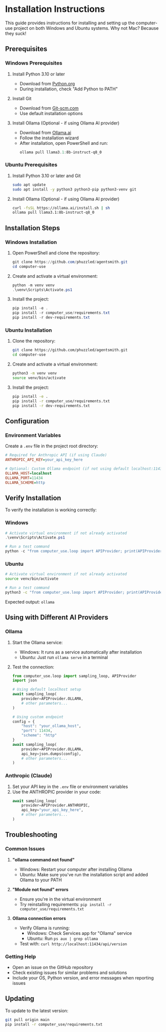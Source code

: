 # Installation Instructions

This guide provides instructions for installing and setting up the computer-use project on both Windows and Ubuntu systems. Why not Mac? Because they suck!

## Prerequisites

### Windows Prerequisites
1. Install Python 3.10 or later
   - Download from [Python.org](https://www.python.org/downloads/)
   - During installation, check "Add Python to PATH"

2. Install Git
   - Download from [Git-scm.com](https://git-scm.com/download/windows)
   - Use default installation options

3. Install Ollama (Optional - if using Ollama AI provider)
   - Download from [Ollama.ai](https://ollama.ai/download)
   - Follow the installation wizard
   - After installation, open PowerShell and run:
     ```powershell
     ollama pull llama3.1:8b-instruct-q8_0
     ```

### Ubuntu Prerequisites
1. Install Python 3.10 or later and Git
   ```bash
   sudo apt update
   sudo apt install -y python3 python3-pip python3-venv git
   ```

2. Install Ollama (Optional - if using Ollama AI provider)
   ```bash
   curl -fsSL https://ollama.ai/install.sh | sh
   ollama pull llama3.1:8b-instruct-q8_0
   ```

## Installation Steps

### Windows Installation
1. Open PowerShell and clone the repository:
   ```powershell
   git clone https://github.com/phuzzled/agentsmith.git
   cd computer-use
   ```

2. Create and activate a virtual environment:
   ```powershell
   python -m venv venv
   .\venv\Scripts\Activate.ps1
   ```

3. Install the project:
   ```powershell
   pip install -e .
   pip install -r computer_use/requirements.txt
   pip install -r dev-requirements.txt
   ```

### Ubuntu Installation
1. Clone the repository:
   ```bash
   git clone https://github.com/phuzzled/agentsmith.git
   cd computer-use
   ```

2. Create and activate a virtual environment:
   ```bash
   python3 -m venv venv
   source venv/bin/activate
   ```

3. Install the project:
   ```bash
   pip install -e .
   pip install -r computer_use/requirements.txt
   pip install -r dev-requirements.txt
   ```

## Configuration

### Environment Variables
Create a `.env` file in the project root directory:

```ini
# Required for Anthropic API (if using Claude)
ANTHROPIC_API_KEY=your_api_key_here

# Optional: Custom Ollama endpoint (if not using default localhost:11434)
OLLAMA_HOST=localhost
OLLAMA_PORT=11434
OLLAMA_SCHEME=http
```

## Verify Installation

To verify the installation is working correctly:

### Windows
```powershell
# Activate virtual environment if not already activated
.\venv\Scripts\Activate.ps1

# Run a test command
python -c "from computer_use.loop import APIProvider; print(APIProvider.OLLAMA.value)"
```

### Ubuntu
```bash
# Activate virtual environment if not already activated
source venv/bin/activate

# Run a test command
python3 -c "from computer_use.loop import APIProvider; print(APIProvider.OLLAMA.value)"
```

Expected output: `ollama`

## Using with Different AI Providers

### Ollama
1. Start the Ollama service:
   - Windows: It runs as a service automatically after installation
   - Ubuntu: Just run `ollama serve` in a terminal

2. Test the connection:
   ```python
   from computer_use.loop import sampling_loop, APIProvider
   import json

   # Using default localhost setup
   await sampling_loop(
       provider=APIProvider.OLLAMA,
       # other parameters...
   )

   # Using custom endpoint
   config = {
       "host": "your_ollama_host",
       "port": 11434,
       "scheme": "http"
   }
   await sampling_loop(
       provider=APIProvider.OLLAMA,
       api_key=json.dumps(config),
       # other parameters...
   )
   ```

### Anthropic (Claude)
1. Set your API key in the `.env` file or environment variables
2. Use the ANTHROPIC provider in your code:
   ```python
   await sampling_loop(
       provider=APIProvider.ANTHROPIC,
       api_key="your_api_key_here",
       # other parameters...
   )
   ```

## Troubleshooting

### Common Issues

1. **"ollama command not found"**
   - Windows: Restart your computer after installing Ollama
   - Ubuntu: Make sure you've run the installation script and added Ollama to your PATH

2. **"Module not found" errors**
   - Ensure you're in the virtual environment
   - Try reinstalling requirements: `pip install -r computer_use/requirements.txt`

3. **Ollama connection errors**
   - Verify Ollama is running: 
     - Windows: Check Services app for "Ollama" service
     - Ubuntu: Run `ps aux | grep ollama`
   - Test with: `curl http://localhost:11434/api/version`

### Getting Help
- Open an issue on the GitHub repository
- Check existing issues for similar problems and solutions
- Include your OS, Python version, and error messages when reporting issues

## Updating

To update to the latest version:

```bash
git pull origin main
pip install -r computer_use/requirements.txt
```

